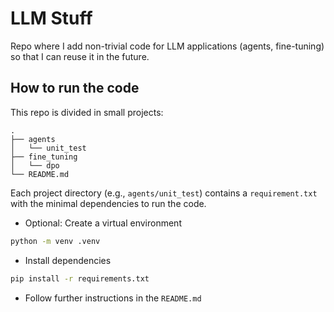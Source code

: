 # LLM Stuff

Repo where I add non-trivial code for LLM applications (agents, fine-tuning) so that I can reuse it in the future.

## How to run the code

This repo is divided in small projects:
```
.
├── agents
│   └── unit_test
├── fine_tuning
│   └── dpo
└── README.md
```

Each project directory (e.g., `agents/unit_test`) contains a `requirement.txt` with the minimal dependencies to run the code. 

- Optional: Create a virtual environment
```sh
python -m venv .venv
```

- Install dependencies
```sh
pip install -r requirements.txt
```

- Follow further instructions in the `README.md`